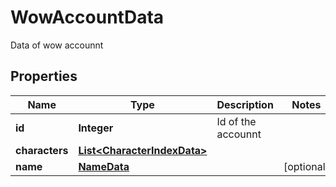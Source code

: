 

# WowAccountData

Data of wow accounnt

## Properties

Name | Type | Description | Notes
------------ | ------------- | ------------- | -------------
**id** | **Integer** | Id of the accounnt | 
**characters** | [**List&lt;CharacterIndexData&gt;**](CharacterIndexData.md) |  | 
**name** | [**NameData**](NameData.md) |  |  [optional]



